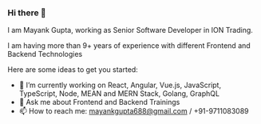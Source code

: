 ### Hi there 👋
I am Mayank Gupta, working as Senior Software Developer in ION Trading.

I am having more than 9+ years of experience with different Frontend and Backend Technologies

Here are some ideas to get you started:

- 🔭 I’m currently working on React, Angular, Vue.js, JavaScript, TypeScript, Node, MEAN and MERN Stack, Golang, GraphQL
- 💬 Ask me about Frontend and Backend Trainings
- 📫 How to reach me: mayankgupta688@gmail.com / +91-9711083089
